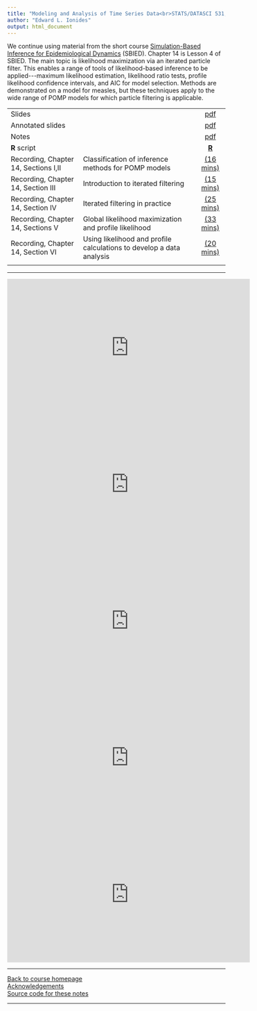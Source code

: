 ```yaml
---
title: "Modeling and Analysis of Time Series Data<br>STATS/DATASCI 531, Winter 2022<br>Chapter 14: Likelihood maximization for POMP models"
author: "Edward L. Ionides"
output: html_document
---
```


We continue using material from the short course [Simulation-Based Inference for Epidemiological Dynamics](https://kingaa.github.io/sbied/) (SBIED). Chapter 14 is Lesson 4 of SBIED. The main topic is likelihood maximization via an iterated particle filter. This enables a range of tools of likelihood-based inference to be applied---maximum likelihood estimation, likelihood ratio tests, profile likelihood confidence intervals, and AIC for model selection. Methods are demonstrated on a model for measles, but these techniques apply to the wide range of POMP models for which particle filtering is applicable.

| | ||
|:---------------|:---------------|:------------------------:|
| Slides  | | [pdf](https://kingaa.github.io/sbied/mif/slides.pdf) |
| Annotated slides  | | [pdf](slides-annotated.pdf) |
| Notes   | | [pdf](https://kingaa.github.io/sbied/mif/notes.pdf) |
| **R** script  | | [**R**](https://kingaa.github.io/sbied/mif/main.R) |
| Recording, Chapter 14, Sections I,II | Classification of inference methods for POMP models | [(16 mins)](https://youtu.be/OaKbivero6I) | 
| Recording, Chapter 14, Section III | Introduction to iterated filtering | [(15 mins)](https://youtu.be/4icXW5pdc5E) |
| Recording, Chapter 14, Section IV | Iterated filtering in practice | [(25 mins)](https://youtu.be/xHCcd_6TU9E) |
| Recording, Chapter 14, Sections V | Global likelihood maximization and profile likelihood | [(33 mins)](https://youtu.be/RFm_KbzkYXk) |
| Recording, Chapter 14, Section VI | Using likelihood and profile calculations to develop a data analysis | [(20 mins)](https://youtu.be/TL7e4jRg3Xw) |
                                                         |
-----------


<iframe width="560" height="315" src="https://www.youtube.com/embed/OaKbivero6I" frameborder="0" allow="accelerometer; autoplay; clipboard-write; encrypted-media; gyroscope; picture-in-picture" allowfullscreen></iframe>

<iframe width="560" height="315" src="https://www.youtube.com/embed/4icXW5pdc5E" frameborder="0" allow="accelerometer; autoplay; clipboard-write; encrypted-media; gyroscope; picture-in-picture" allowfullscreen></iframe>

<iframe width="560" height="315" src="https://www.youtube.com/embed/xHCcd_6TU9E" frameborder="0" allow="accelerometer; autoplay; clipboard-write; encrypted-media; gyroscope; picture-in-picture" allowfullscreen></iframe>

<iframe width="560" height="315" src="https://www.youtube.com/embed/RFm_KbzkYXk" frameborder="0" allow="accelerometer; autoplay; clipboard-write; encrypted-media; gyroscope; picture-in-picture" allowfullscreen></iframe>

<iframe width="560" height="315" src="https://www.youtube.com/embed/90YyPZiV344" frameborder="0" allow="accelerometer; autoplay; clipboard-write; encrypted-media; gyroscope; picture-in-picture" allowfullscreen></iframe>

----------------------

[Back to course homepage](../index.html)  
[Acknowledgements](../acknowledge.html)  
[Source code for these notes](http://github.com/kingaa/sbied/tree/master/mif)


----------------------
